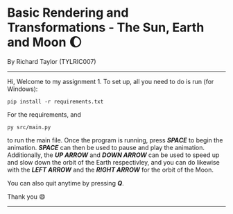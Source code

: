 # Basic Rendering and Transformations - The Sun, Earth and Moon :moon: 

By Richard Taylor (TYLRIC007)

***

Hi, Welcome to my assignment 1. To set up, all you need to do is run (for Windows):

```
pip install -r requirements.txt
```

For the requirements, and 

```
py src/main.py
```

to run the main file. Once the program is running, press ***SPACE*** to begin the animation. ***SPACE*** can then be used to pause and play the animation. Additionally, the ***UP ARROW*** and ***DOWN ARROW*** can be used to speed up and slow down the orbit of the Earth respectivley, and you can do likewise with the ***LEFT ARROW*** and the ***RIGHT ARROW*** for the orbit of the Moon.

You can also quit anytime by pressing ***Q***.

Thank you :smile:

***